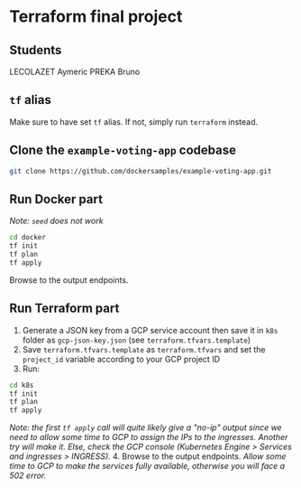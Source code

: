 # Terraform final project

## Students
LECOLAZET Aymeric
PREKA Bruno

## `tf` alias
Make sure to have set `tf` alias. If not, simply run `terraform` instead. 

## Clone the `example-voting-app` codebase
```sh
git clone https://github.com/dockersamples/example-voting-app.git 
```

## Run Docker part
_Note: `seed` does not work_
```sh
cd docker
tf init
tf plan
tf apply
```
Browse to the output endpoints. 

## Run Terraform part
1. Generate a JSON key from a GCP service account then save it in `k8s` folder as `gcp-json-key.json` (see `terraform.tfvars.template`) 
2. Save `terraform.tfvars.template` as `terraform.tfvars` and set the `project_id` variable according to your GCP project ID
3. Run:
```sh
cd k8s
tf init
tf plan
tf apply
```
_Note: the first `tf apply` call will quite likely give a "no-ip" output since we need to allow some time to GCP to assign the IPs to the ingresses. Another try will make it. Else, check the GCP console (Kubernetes Engine > Services and ingresses > INGRESS)._ 
4. Browse to the output endpoints. _Allow some time to GCP to make the services fully available, otherwise you will face a 502 error._
